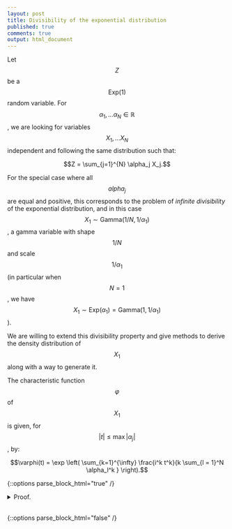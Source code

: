 ```yaml
---
layout: post
title: Divisibility of the exponential distribution
published: true
comments: true
output: html_document
---
```

<script src="https://cdn.mathjax.org/mathjax/latest/MathJax.js?config=TeX-AMS-MML_HTMLorMML" type="text/javascript"></script>

Let $$Z$$ be a $$\text{Exp}(1)$$ random variable.
For $$\alpha_1, \ldots \alpha_N \in \mathbb{R}$$, we are looking for variables $$X_1, \ldots X_N$$ independent and following the same distribution such that:

$$Z = \sum_{j=1}^{N} \alpha_j X_j.$$

For the special case where all $$alpha_j$$ are equal and positive, this corresponds to the problem of *infinite divisibility* of the exponential distribution, and in this case $$X_1 \sim \text{Gamma}(1/N, 1/\alpha_1)$$, a gamma variable with shape $$1/N$$ and scale $$1/\alpha_1$$ (in particular when $$N=1$$, we have $$X_1 \sim \text{Exp}(\alpha_1) = \text{Gamma}(1, 1/\alpha_1)$$).

We are willing to extend this divisibility property and give methods to derive the density distribution of $$X_1$$ along with a way to generate it.



The characteristic function $$\varphi$$ of $$X_1$$ is given, for $$\vert t \vert \leq \max \vert \alpha_j \vert$$, by:

$$\varphi(t) = \exp \left( \sum_{k=1}^{\infty} \frac{i^k t^k}{k \sum_{l = 1}^N \alpha_l^k }  \right).$$


{::options parse_block_html="true" /}

<details><summary markdown="span">Proof.</summary>
By writing $$Z = \sum_{j=1}^{N} \alpha_j X_j$$ in terms of characteristic function, we are looking for $$\varphi$$ verifying for $$t \in \mathbb{R}$$:

$$
\begin{equation}\label{expo_phi_equality}
\frac{1}{1-it} = \prod_{j=1}^{N} \varphi(\alpha_j t).
\end{equation}
$$

We express the characteristic of the exponential distribution for $$\vert t \vert \leq 1$$ as follows:

$$
\begin{align*}
\frac{1}{1-it} =& \exp \left( - \log \left( 1 - it \right) \right) \\
=& \exp \left( \sum_{k=1}^{\infty} \frac{i^kt^k}{k} \right) \\
=& \exp \left( \sum_{k=1}^{\infty} \frac{i^k t^k \sum_{j = 1}^N \alpha_j^k}{k \sum_{l = 1}^N \alpha_l^k }  \right) \\
=& \exp \left( \sum_{j = 1}^N \sum_{k=1}^{\infty} \frac{i^k t^k \alpha_j^k}{k \sum_{l = 1}^N \alpha_l^k }  \right) \\
=& \prod_{j = 1}^N \exp \left( \sum_{k=1}^{\infty} \frac{i^k \left(\alpha_j t \right)^k}{k \sum_{l = 1}^N \alpha_l^k }  \right),
\end{align*}
$$

which gives the characteristic function for $$\vert t \vert \leq \max \vert \alpha_j \vert$$:

$$\varphi(t) := \exp \left( \sum_{k=1}^{\infty} \frac{i^k t^k}{k \sum_{l = 1}^N \alpha_l^k }  \right).$$
</details>
<br/>

{::options parse_block_html="false" /}




